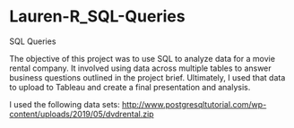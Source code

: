 # Lauren-R_SQL-Queries
SQL Queries

The objective of this project was to use SQL to analyze data for a movie rental company. It involved using data across multiple tables to answer business questions outlined in the project brief. Ultimately, I used that data to upload to Tableau and create a final presentation and analysis.  

I used the following data sets: http://www.postgresqltutorial.com/wp-content/uploads/2019/05/dvdrental.zip  

